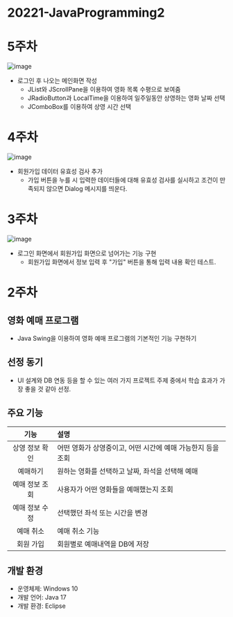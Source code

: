 # 20221-JavaProgramming2

# 5주차
![image](https://user-images.githubusercontent.com/95271528/163721309-9d73f790-2e72-44ac-b84b-51934f4f78c0.png)
+ 로그인 후 나오는 메인화면 작성
  + JList<ImageIcon>와 JScrollPane을 이용하여 영화 목록 수평으로 보여줌
  + JRadioButton과 LocalTime을 이용하여 일주일동안 상영하는 영화 날짜 선택
  + JComboBox를 이용하여 상영 시간 선택

# 4주차
![image](https://user-images.githubusercontent.com/95271528/161996667-fe84525f-582f-4355-a503-247fcd78f4f4.png)
+ 회원가입 데이터 유효성 검사 추가
  + 가입 버튼을 누를 시 입력한 데이터들에 대해 유효성 검사를 실시하고 조건이 만족되지 않으면 Dialog 메시지를 띄운다.

# 3주차
![image](https://user-images.githubusercontent.com/95271528/160288180-61e00c5a-e911-4975-8450-dd62fa763901.png)
+ 로그인 화면에서 회원가입 화면으로 넘어가는 기능 구현
  + 회원가입 화면에서 정보 입력 후 "가입" 버튼을 통해 입력 내용 확인 테스트.

# 2주차
## 영화 예매 프로그램
+ Java Swing을 이용하여 영화 예매 프로그램의 기본적인 기능 구현하기

## 선정 동기
+ UI 설계와 DB 연동 등을 할 수 있는 여러 가지 프로젝트 주제 중에서 학습 효과가 가장 좋을 것 같아 선정.

## 주요 기능
| 기능 | 설명 |
| :--: | :-- |
| 상영 정보 확인 | 어떤 영화가 상영중이고, 어떤 시간에 예매 가능한지 등을 조회 |
| 예매하기 | 원하는 영화를 선택하고 날짜, 좌석을 선택해 예매 |
| 예매 정보 조회 | 사용자가 어떤 영화들을 예매했는지 조회 |
| 예매 정보 수정 | 선택했던 좌석 또는 시간을 변경 |
| 예매 취소 | 예매 취소 기능 |
| 회원 가입 | 회원별로 예매내역을 DB에 저장 |

## 개발 환경
+ 운영체제: Windows 10
+ 개발 언어: Java 17
+ 개발 환경: Eclipse
